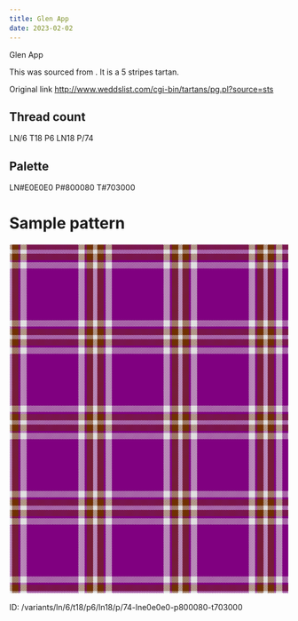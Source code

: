 ```yaml
---
title: Glen App
date: 2023-02-02
---
```

Glen App

This was sourced from <no value>.  It is a 5 stripes tartan.

Original link http://www.weddslist.com/cgi-bin/tartans/pg.pl?source=sts

## Thread count
LN/6 T18 P6 LN18 P/74

## Palette
LN#E0E0E0 P#800080 T#703000

# Sample pattern

![Tartan detail](tartan.png "LN/6 T18 P6 LN18 P/74 tartan")

ID: /variants/ln/6/t18/p6/ln18/p/74-lne0e0e0-p800080-t703000